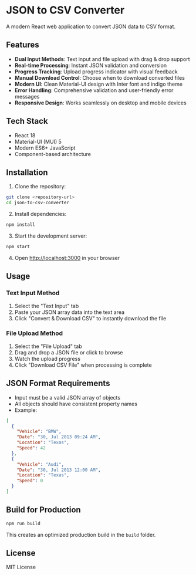 # JSON to CSV Converter

A modern React web application to convert JSON data to CSV format.

## Features

- **Dual Input Methods**: Text input and file upload with drag & drop support
- **Real-time Processing**: Instant JSON validation and conversion
- **Progress Tracking**: Upload progress indicator with visual feedback
- **Manual Download Control**: Choose when to download converted files
- **Modern UI**: Clean Material-UI design with Inter font and indigo theme
- **Error Handling**: Comprehensive validation and user-friendly error messages
- **Responsive Design**: Works seamlessly on desktop and mobile devices

## Tech Stack

- React 18
- Material-UI (MUI) 5
- Modern ES6+ JavaScript
- Component-based architecture

## Installation

1. Clone the repository:

```bash
git clone <repository-url>
cd json-to-csv-converter
```

2. Install dependencies:

```bash
npm install
```

3. Start the development server:

```bash
npm start
```

4. Open [http://localhost:3000](http://localhost:3000) in your browser

## Usage

### Text Input Method

1. Select the "Text Input" tab
2. Paste your JSON array data into the text area
3. Click "Convert & Download CSV" to instantly download the file

### File Upload Method

1. Select the "File Upload" tab
2. Drag and drop a JSON file or click to browse
3. Watch the upload progress
4. Click "Download CSV File" when processing is complete

## JSON Format Requirements

- Input must be a valid JSON array of objects
- All objects should have consistent property names
- Example:

```json
[
  {
    "Vehicle": "BMW",
    "Date": "30, Jul 2013 09:24 AM",
    "Location": "Texas",
    "Speed": 42
  },
  {
    "Vehicle": "Audi",
    "Date": "30, Jul 2013 12:00 AM",
    "Location": "Texas",
    "Speed": 0
  }
]
```

## Build for Production

```bash
npm run build
```

This creates an optimized production build in the `build` folder.

## License

MIT License
